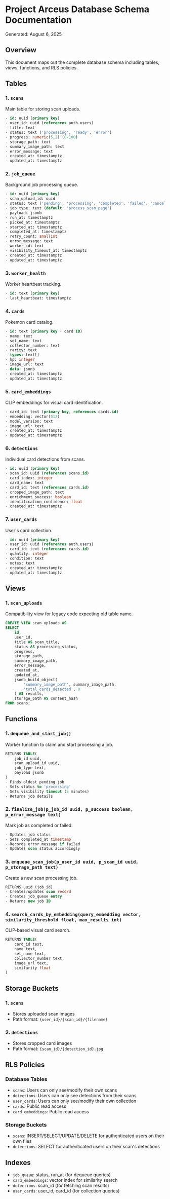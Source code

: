 # Project Arceus Database Schema Documentation

Generated: August 6, 2025

## Overview
This document maps out the complete database schema including tables, views, functions, and RLS policies.

## Tables

### 1. `scans`
Main table for storing scan uploads.
```sql
- id: uuid (primary key)
- user_id: uuid (references auth.users)
- title: text
- status: text ('processing', 'ready', 'error')
- progress: numeric(5,2) (0-100)
- storage_path: text
- summary_image_path: text
- error_message: text
- created_at: timestamptz
- updated_at: timestamptz
```

### 2. `job_queue`
Background job processing queue.
```sql
- id: uuid (primary key)
- scan_upload_id: uuid
- status: text ('pending', 'processing', 'completed', 'failed', 'cancelled')
- job_type: text (default: 'process_scan_page')
- payload: jsonb
- run_at: timestamptz
- picked_at: timestamptz
- started_at: timestamptz
- completed_at: timestamptz
- retry_count: smallint
- error_message: text
- worker_id: text
- visibility_timeout_at: timestamptz
- created_at: timestamptz
- updated_at: timestamptz
```

### 3. `worker_health`
Worker heartbeat tracking.
```sql
- id: text (primary key)
- last_heartbeat: timestamptz
```

### 4. `cards`
Pokemon card catalog.
```sql
- id: text (primary key - card ID)
- name: text
- set_name: text
- collector_number: text
- rarity: text
- types: text[]
- hp: integer
- image_url: text
- data: jsonb
- created_at: timestamptz
- updated_at: timestamptz
```

### 5. `card_embeddings`
CLIP embeddings for visual card identification.
```sql
- card_id: text (primary key, references cards.id)
- embedding: vector(512)
- model_version: text
- image_url: text
- created_at: timestamptz
- updated_at: timestamptz
```

### 6. `detections`
Individual card detections from scans.
```sql
- id: uuid (primary key)
- scan_id: uuid (references scans.id)
- card_index: integer
- card_name: text
- card_id: text (references cards.id)
- cropped_image_path: text
- enrichment_success: boolean
- identification_confidence: float
- created_at: timestamptz
```

### 7. `user_cards`
User's card collection.
```sql
- id: uuid (primary key)
- user_id: uuid (references auth.users)
- card_id: text (references cards.id)
- quantity: integer
- condition: text
- notes: text
- created_at: timestamptz
- updated_at: timestamptz
```

## Views

### 1. `scan_uploads`
Compatibility view for legacy code expecting old table name.
```sql
CREATE VIEW scan_uploads AS
SELECT
    id,
    user_id,
    title AS scan_title,
    status AS processing_status,
    progress,
    storage_path,
    summary_image_path,
    error_message,
    created_at,
    updated_at,
    jsonb_build_object(
        'summary_image_path', summary_image_path,
        'total_cards_detected', 0
    ) AS results,
    storage_path AS content_hash
FROM scans;
```

## Functions

### 1. `dequeue_and_start_job()`
Worker function to claim and start processing a job.
```sql
RETURNS TABLE(
    job_id uuid,
    scan_upload_id uuid,
    job_type text,
    payload jsonb
)
- Finds oldest pending job
- Sets status to 'processing'
- Sets visibility timeout (5 minutes)
- Returns job details
```

### 2. `finalize_job(p_job_id uuid, p_success boolean, p_error_message text)`
Mark job as completed or failed.
```sql
- Updates job status
- Sets completed_at timestamp
- Records error message if failed
- Updates scan status accordingly
```

### 3. `enqueue_scan_job(p_user_id uuid, p_scan_id uuid, p_storage_path text)`
Create a new scan processing job.
```sql
RETURNS uuid (job_id)
- Creates/updates scan record
- Creates job_queue entry
- Returns new job ID
```

### 4. `search_cards_by_embedding(query_embedding vector, similarity_threshold float, max_results int)`
CLIP-based visual card search.
```sql
RETURNS TABLE(
    card_id text,
    name text,
    set_name text,
    collector_number text,
    image_url text,
    similarity float
)
```

## Storage Buckets

### 1. `scans`
- Stores uploaded scan images
- Path format: `{user_id}/{scan_id}/{filename}`

### 2. `detections`
- Stores cropped card images
- Path format: `{scan_id}/{detection_id}.jpg`

## RLS Policies

### Database Tables
- `scans`: Users can only see/modify their own scans
- `detections`: Users can only see detections from their scans
- `user_cards`: Users can only see/modify their own collection
- `cards`: Public read access
- `card_embeddings`: Public read access

### Storage Buckets
- `scans`: INSERT/SELECT/UPDATE/DELETE for authenticated users on their own files
- `detections`: SELECT for authenticated users on their scan's detections

## Indexes
- `job_queue`: status, run_at (for dequeue queries)
- `card_embeddings`: vector index for similarity search
- `detections`: scan_id (for fetching scan results)
- `user_cards`: user_id, card_id (for collection queries)